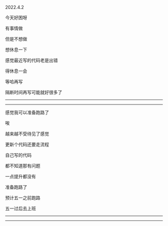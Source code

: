 2022.4.2

今天好困呀

有事情做

但是不想做

想休息一下

感觉最近写的代码老是出错

得休息一会

等哈再写

隔断时间再写可能就好很多了

---------

-------------

感觉我可以准备跑路了

唉

越来越不受待见了感觉

更新个代码还要走流程

自己写的代码

都不知道那有问题

一点提升都没有

准备跑路了

预计五一之前跑路

五一过后去上班

---------

-----------

